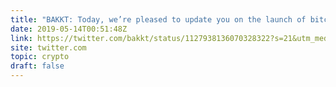 ```yaml
---
title: "BAKKT: Today, we’re pleased to update you on the launch of bitcoin futures contracts developed by Bakkt in collaboration with ICE Futures"
date: 2019-05-14T00:51:48Z
link: https://twitter.com/bakkt/status/1127938136070328322?s=21&utm_medium=RSS&utm_source=hune
site: twitter.com
topic: crypto
draft: false
---
```

